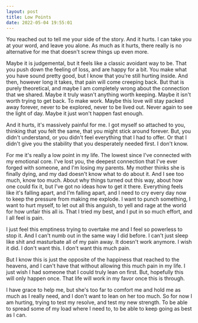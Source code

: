 ```yaml
---
layout: post
title: Low Points
date: 2022-05-04 19:55:01
---
```


You reached out to tell me your side of the story. And it hurts. I can take you at your word, and leave you alone. As much as it hurts, there really is no alternative for me that doesn't screw things up even more. 

Maybe it is judgemental, but it feels like a classic avoidant way to be. That you push down the feeling of loss, and are happy for a bit. You make what you have sound pretty good, but I know that you're still hurting inside. And then, however long it takes, that pain will come creeping back. But that is purely theoretical, and maybe I am completely wrong about the connection that we shared. Maybe it truly wasn't anything worth keeping. Maybe it isn't worth trying to get back. To make work. Maybe this love will stay packed away forever, never to be explored, never to be lived out. Never again to see the light of day. Maybe it just won't happen fast enough.

And it hurts, it's massively painful for me. I got myself so attached to you, thinking that you felt the same, that you might stick around forever. But, you didn't understand, or you didn't feel everything that I had to offer. Or that I didn't give you the stability that you desperately needed first. I don't know. 

For me it's really a low point in my life. The lowest since I've connected with my emotional core. I've lost you, the deepest connection that I've ever forged with someone, and I'm losing my parents. My mother thinks she is finally dying, and my dad doesn't know what to do about it. And I see too much, know too much. About why things turned out this way, about how one could fix it, but I've got no ideas how to get it there. Everything feels like it's falling apart, and I'm falling apart, and I need to cry every day now to keep the pressure from making me explode. I want to punch something, I want to hurt myself, to let out all this anguish, to yell and rage at the world for how unfair this all is. That I tried my best, and I put in so much effort, and I all feel is pain. 

I just feel this emptiness trying to overtake me and I feel so powerless to stop it. And I can't numb out in the same way I did before. I can't just sleep like shit and masturbate all of my pain away. It doesn't work anymore. I wish it did. I don't want this. I don't want this much pain.

But I know this is just the opposite of the happiness that reached to the heavens, and I can't have that without allowing this much pain in my life. I just wish I had someone that I could truly lean on first. But, hopefully this will only happen once. That life will work in my favor once this is through. 

I have grace to help me, but she's too far to comfort me and hold me as much as I really need, and I don't want to lean on her too much. So for now I am hurting, trying to test my resolve, and test my new strength. To be able to spread some of my load where I need to, to be able to keep going as best as I can. 